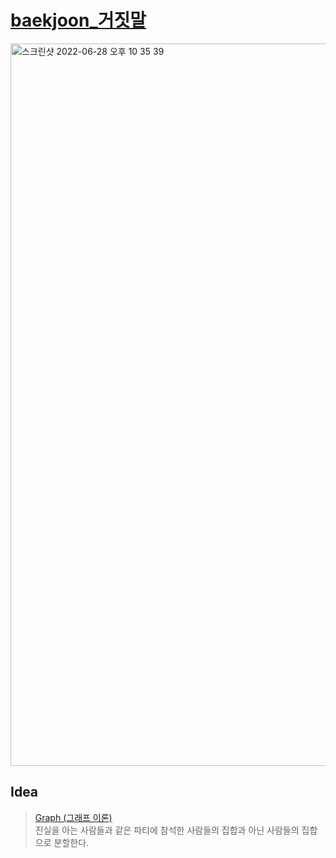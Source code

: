 # [baekjoon_거짓말](https://www.acmicpc.net/problem/1043)   

<img width="1156" alt="스크린샷 2022-06-28 오후 10 35 39" src="https://user-images.githubusercontent.com/87896466/176198512-2a97e2bc-5817-4194-b704-57f91e68cf57.png">   

## Idea   
>  <a href="/Notes/그래프 이론" target="_blank">Graph (그래프 이론)</a>   
>  진실을 아는 사람들과 같은 파티에 참석한 사람들의 집합과 아닌 사람들의 집합으로 분할한다.
